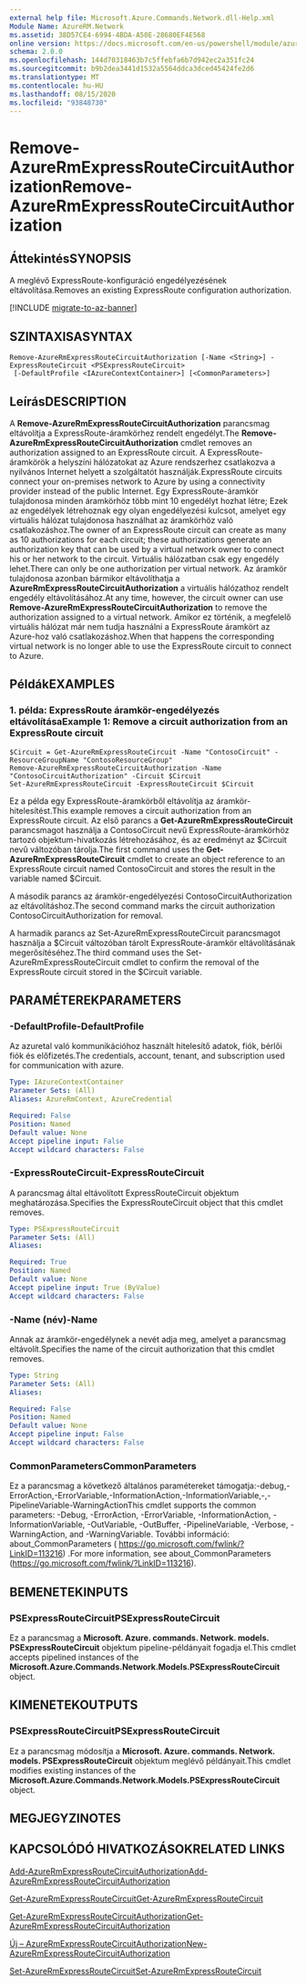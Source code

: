 ```yaml
---
external help file: Microsoft.Azure.Commands.Network.dll-Help.xml
Module Name: AzureRM.Network
ms.assetid: 38D57CE4-6994-4BDA-A50E-28680EF4E568
online version: https://docs.microsoft.com/en-us/powershell/module/azurerm.network/remove-azurermexpressroutecircuitauthorization
schema: 2.0.0
ms.openlocfilehash: 144d70318463b7c5ffebfa6b7d942ec2a351fc24
ms.sourcegitcommit: b9b2dea3441d1532a5564ddca3dced45424fe2d6
ms.translationtype: MT
ms.contentlocale: hu-HU
ms.lasthandoff: 08/15/2020
ms.locfileid: "93848730"
---
```

# <span data-ttu-id="0499e-101">Remove-AzureRmExpressRouteCircuitAuthorization</span><span class="sxs-lookup"><span data-stu-id="0499e-101">Remove-AzureRmExpressRouteCircuitAuthorization</span></span>

## <span data-ttu-id="0499e-102">Áttekintés</span><span class="sxs-lookup"><span data-stu-id="0499e-102">SYNOPSIS</span></span>
<span data-ttu-id="0499e-103">A meglévő ExpressRoute-konfiguráció engedélyezésének eltávolítása.</span><span class="sxs-lookup"><span data-stu-id="0499e-103">Removes an existing ExpressRoute configuration authorization.</span></span>

[!INCLUDE [migrate-to-az-banner](../../includes/migrate-to-az-banner.md)]

## <span data-ttu-id="0499e-104">SZINTAXISA</span><span class="sxs-lookup"><span data-stu-id="0499e-104">SYNTAX</span></span>

```
Remove-AzureRmExpressRouteCircuitAuthorization [-Name <String>] -ExpressRouteCircuit <PSExpressRouteCircuit>
 [-DefaultProfile <IAzureContextContainer>] [<CommonParameters>]
```

## <span data-ttu-id="0499e-105">Leírás</span><span class="sxs-lookup"><span data-stu-id="0499e-105">DESCRIPTION</span></span>
<span data-ttu-id="0499e-106">A **Remove-AzureRmExpressRouteCircuitAuthorization** parancsmag eltávolítja a ExpressRoute-áramkörhez rendelt engedélyt.</span><span class="sxs-lookup"><span data-stu-id="0499e-106">The **Remove-AzureRmExpressRouteCircuitAuthorization** cmdlet removes an authorization assigned to an ExpressRoute circuit.</span></span> <span data-ttu-id="0499e-107">A ExpressRoute-áramkörök a helyszíni hálózatokat az Azure rendszerhez csatlakozva a nyilvános Internet helyett a szolgáltatót használják.</span><span class="sxs-lookup"><span data-stu-id="0499e-107">ExpressRoute circuits connect your on-premises network to Azure by using a connectivity provider instead of the public Internet.</span></span> <span data-ttu-id="0499e-108">Egy ExpressRoute-áramkör tulajdonosa minden áramkörhöz több mint 10 engedélyt hozhat létre; Ezek az engedélyek létrehoznak egy olyan engedélyezési kulcsot, amelyet egy virtuális hálózat tulajdonosa használhat az áramkörhöz való csatlakozáshoz.</span><span class="sxs-lookup"><span data-stu-id="0499e-108">The owner of an ExpressRoute circuit can create as many as 10 authorizations for each circuit; these authorizations generate an authorization key that can be used by a virtual network owner to connect his or her network to the circuit.</span></span> <span data-ttu-id="0499e-109">Virtuális hálózatban csak egy engedély lehet.</span><span class="sxs-lookup"><span data-stu-id="0499e-109">There can only be one authorization per virtual network.</span></span> <span data-ttu-id="0499e-110">Az áramkör tulajdonosa azonban bármikor eltávolíthatja a **AzureRmExpressRouteCircuitAuthorization** a virtuális hálózathoz rendelt engedély eltávolításához.</span><span class="sxs-lookup"><span data-stu-id="0499e-110">At any time, however, the circuit owner can use **Remove-AzureRmExpressRouteCircuitAuthorization** to remove the authorization assigned to a virtual network.</span></span> <span data-ttu-id="0499e-111">Amikor ez történik, a megfelelő virtuális hálózat már nem tudja használni a ExpressRoute áramkört az Azure-hoz való csatlakozáshoz.</span><span class="sxs-lookup"><span data-stu-id="0499e-111">When that happens the corresponding virtual network is no longer able to use the ExpressRoute circuit to connect to Azure.</span></span>

## <span data-ttu-id="0499e-112">Példák</span><span class="sxs-lookup"><span data-stu-id="0499e-112">EXAMPLES</span></span>

### <span data-ttu-id="0499e-113">1. példa: ExpressRoute áramkör-engedélyezés eltávolítása</span><span class="sxs-lookup"><span data-stu-id="0499e-113">Example 1: Remove a circuit authorization from an ExpressRoute circuit</span></span>
```
$Circuit = Get-AzureRmExpressRouteCircuit -Name "ContosoCircuit" -ResourceGroupName "ContosoResourceGroup"
Remove-AzureRmExpressRouteCircuitAuthorization -Name "ContosoCircuitAuthorization" -Circuit $Circuit
Set-AzureRmExpressRouteCircuit -ExpressRouteCircuit $Circuit
```

<span data-ttu-id="0499e-114">Ez a példa egy ExpressRoute-áramkörből eltávolítja az áramkör-hitelesítést.</span><span class="sxs-lookup"><span data-stu-id="0499e-114">This example removes a circuit authorization from an ExpressRoute circuit.</span></span> <span data-ttu-id="0499e-115">Az első parancs a **Get-AzureRmExpressRouteCircuit** parancsmagot használja a ContosoCircuit nevű ExpressRoute-áramkörhöz tartozó objektum-hivatkozás létrehozásához, és az eredményt az $Circuit nevű változóban tárolja.</span><span class="sxs-lookup"><span data-stu-id="0499e-115">The first command uses the **Get-AzureRmExpressRouteCircuit** cmdlet to create an object reference to an ExpressRoute circuit named ContosoCircuit and stores the result in the variable named $Circuit.</span></span>

<span data-ttu-id="0499e-116">A második parancs az áramkör-engedélyezési ContosoCircuitAuthorization az eltávolításhoz.</span><span class="sxs-lookup"><span data-stu-id="0499e-116">The second command marks the circuit authorization ContosoCircuitAuthorization for removal.</span></span>

<span data-ttu-id="0499e-117">A harmadik parancs az Set-AzureRmExpressRouteCircuit parancsmagot használja a $Circuit változóban tárolt ExpressRoute-áramkör eltávolításának megerősítéséhez.</span><span class="sxs-lookup"><span data-stu-id="0499e-117">The third command uses the Set-AzureRmExpressRouteCircuit cmdlet to confirm the removal of the ExpressRoute circuit stored in the $Circuit variable.</span></span>

## <span data-ttu-id="0499e-118">PARAMÉTEREK</span><span class="sxs-lookup"><span data-stu-id="0499e-118">PARAMETERS</span></span>

### <span data-ttu-id="0499e-119">-DefaultProfile</span><span class="sxs-lookup"><span data-stu-id="0499e-119">-DefaultProfile</span></span>
<span data-ttu-id="0499e-120">Az azuretal való kommunikációhoz használt hitelesítő adatok, fiók, bérlői fiók és előfizetés.</span><span class="sxs-lookup"><span data-stu-id="0499e-120">The credentials, account, tenant, and subscription used for communication with azure.</span></span>

```yaml
Type: IAzureContextContainer
Parameter Sets: (All)
Aliases: AzureRmContext, AzureCredential

Required: False
Position: Named
Default value: None
Accept pipeline input: False
Accept wildcard characters: False
```

### <span data-ttu-id="0499e-121">-ExpressRouteCircuit</span><span class="sxs-lookup"><span data-stu-id="0499e-121">-ExpressRouteCircuit</span></span>
<span data-ttu-id="0499e-122">A parancsmag által eltávolított ExpressRouteCircuit objektum meghatározása.</span><span class="sxs-lookup"><span data-stu-id="0499e-122">Specifies the ExpressRouteCircuit object that this cmdlet removes.</span></span>

```yaml
Type: PSExpressRouteCircuit
Parameter Sets: (All)
Aliases: 

Required: True
Position: Named
Default value: None
Accept pipeline input: True (ByValue)
Accept wildcard characters: False
```

### <span data-ttu-id="0499e-123">-Name (név)</span><span class="sxs-lookup"><span data-stu-id="0499e-123">-Name</span></span>
<span data-ttu-id="0499e-124">Annak az áramkör-engedélynek a nevét adja meg, amelyet a parancsmag eltávolít.</span><span class="sxs-lookup"><span data-stu-id="0499e-124">Specifies the name of the circuit authorization that this cmdlet removes.</span></span>

```yaml
Type: String
Parameter Sets: (All)
Aliases: 

Required: False
Position: Named
Default value: None
Accept pipeline input: False
Accept wildcard characters: False
```

### <span data-ttu-id="0499e-125">CommonParameters</span><span class="sxs-lookup"><span data-stu-id="0499e-125">CommonParameters</span></span>
<span data-ttu-id="0499e-126">Ez a parancsmag a következő általános paramétereket támogatja:-debug,-ErrorAction,-ErrorVariable,-InformationAction,-InformationVariable,-,-PipelineVariable-WarningAction</span><span class="sxs-lookup"><span data-stu-id="0499e-126">This cmdlet supports the common parameters: -Debug, -ErrorAction, -ErrorVariable, -InformationAction, -InformationVariable, -OutVariable, -OutBuffer, -PipelineVariable, -Verbose, -WarningAction, and -WarningVariable.</span></span> <span data-ttu-id="0499e-127">További információ: about_CommonParameters ( https://go.microsoft.com/fwlink/?LinkID=113216) .</span><span class="sxs-lookup"><span data-stu-id="0499e-127">For more information, see about_CommonParameters (https://go.microsoft.com/fwlink/?LinkID=113216).</span></span>

## <span data-ttu-id="0499e-128">BEMENETEK</span><span class="sxs-lookup"><span data-stu-id="0499e-128">INPUTS</span></span>

### <span data-ttu-id="0499e-129">PSExpressRouteCircuit</span><span class="sxs-lookup"><span data-stu-id="0499e-129">PSExpressRouteCircuit</span></span>
<span data-ttu-id="0499e-130">Ez a parancsmag a **Microsoft. Azure. commands. Network. models. PSExpressRouteCircuit** objektum pipeline-példányait fogadja el.</span><span class="sxs-lookup"><span data-stu-id="0499e-130">This cmdlet accepts pipelined instances of the **Microsoft.Azure.Commands.Network.Models.PSExpressRouteCircuit** object.</span></span>

## <span data-ttu-id="0499e-131">KIMENETEK</span><span class="sxs-lookup"><span data-stu-id="0499e-131">OUTPUTS</span></span>

### <span data-ttu-id="0499e-132">PSExpressRouteCircuit</span><span class="sxs-lookup"><span data-stu-id="0499e-132">PSExpressRouteCircuit</span></span>
<span data-ttu-id="0499e-133">Ez a parancsmag módosítja a **Microsoft. Azure. commands. Network. models. PSExpressRouteCircuit** objektum meglévő példányait.</span><span class="sxs-lookup"><span data-stu-id="0499e-133">This cmdlet modifies existing instances of the **Microsoft.Azure.Commands.Network.Models.PSExpressRouteCircuit** object.</span></span>

## <span data-ttu-id="0499e-134">MEGJEGYZI</span><span class="sxs-lookup"><span data-stu-id="0499e-134">NOTES</span></span>

## <span data-ttu-id="0499e-135">KAPCSOLÓDÓ HIVATKOZÁSOK</span><span class="sxs-lookup"><span data-stu-id="0499e-135">RELATED LINKS</span></span>

[<span data-ttu-id="0499e-136">Add-AzureRmExpressRouteCircuitAuthorization</span><span class="sxs-lookup"><span data-stu-id="0499e-136">Add-AzureRmExpressRouteCircuitAuthorization</span></span>](./Add-AzureRmExpressRouteCircuitAuthorization.md)

[<span data-ttu-id="0499e-137">Get-AzureRmExpressRouteCircuit</span><span class="sxs-lookup"><span data-stu-id="0499e-137">Get-AzureRmExpressRouteCircuit</span></span>](./Get-AzureRmExpressRouteCircuit.md)

[<span data-ttu-id="0499e-138">Get-AzureRmExpressRouteCircuitAuthorization</span><span class="sxs-lookup"><span data-stu-id="0499e-138">Get-AzureRmExpressRouteCircuitAuthorization</span></span>](./Get-AzureRmExpressRouteCircuitAuthorization.md)

[<span data-ttu-id="0499e-139">Új – AzureRmExpressRouteCircuitAuthorization</span><span class="sxs-lookup"><span data-stu-id="0499e-139">New-AzureRmExpressRouteCircuitAuthorization</span></span>](./New-AzureRmExpressRouteCircuitAuthorization.md)

[<span data-ttu-id="0499e-140">Set-AzureRmExpressRouteCircuit</span><span class="sxs-lookup"><span data-stu-id="0499e-140">Set-AzureRmExpressRouteCircuit</span></span>](./Set-AzureRmExpressRouteCircuit.md)
